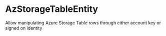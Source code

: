 # AzStorageTableEntity
Allow manipulating Azure Storage Table rows through either account key or signed on identity
